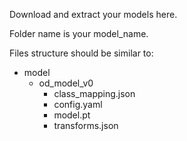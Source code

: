 Download and extract your models here.

Folder name is your model_name.

Files structure should be similar to:

- model
   - od_model_v0
     - class_mapping.json
     - config.yaml
     - model.pt
     - transforms.json
